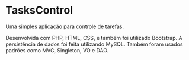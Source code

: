 # TasksControl
Uma simples aplicação para controle de tarefas.

Desenvolvida com PHP, HTML, CSS, e também foi utilizado Bootstrap. A persistência de dados foi feita utilizando MySQL. 
Também foram usados padrões como MVC, Singleton, VO e DAO.
